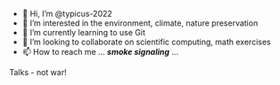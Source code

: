 - 👋 Hi, I’m @typicus-2022
- 👀 I’m interested in the environment, climate, nature preservation
- 🌱 I’m currently learning to use Git
- 💞️ I’m looking to collaborate on scientific computing, math exercises
- 📫 How to reach me ... ***smoke signaling*** ...

Talks - not war!

<!---
typicus-2022/typicus-2022 is a ✨ special ✨ repository because its `README.md` (this file) appears on your GitHub profile.
You can click the Preview link to take a look at your changes.
--->
